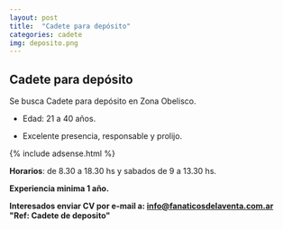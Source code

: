 ```yaml
---
layout: post
title:  "Cadete para depósito"
categories: cadete
img: deposito.png
---
```



 

## Cadete para depósito

Se busca Cadete para depósito en Zona Obelisco. 

- Edad: 21 a 40 años.

- Excelente presencia, responsable y prolijo. 

{% include adsense.html %}

**Horarios**: de 8.30 a 18.30 hs y sabados de 9 a 13.30 hs.

**Experiencia minima 1 año.**

**Interesados enviar CV por e-mail a: info@fanaticosdelaventa.com.ar 
"Ref: Cadete de deposito"**
